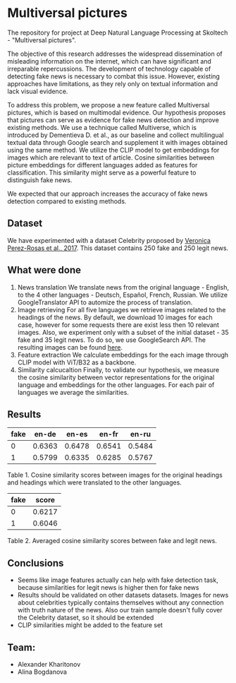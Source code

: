 # Multiversal pictures

The repository for project at Deep Natural Language Processing at Skoltech - "Multiversal pictures".

The objective of this research addresses the widespread dissemination of misleading information on the internet, which can have significant and irreparable repercussions. The development of technology capable of detecting fake news is necessary to combat this issue. However, existing approaches have limitations, as they rely only on textual information and lack visual evidence.

To address this problem, we propose a new feature called Multiversal pictures, which is based on multimodal evidence. Our hypothesis proposes that pictures can serve as evidence for fake news detection and improve existing methods. We use a technique called Multiverse, which is introduced by Dementieva D. et al., as our baseline and collect multilingual textual data through Google search and supplement it with images obtained using the same method. We utilize the CLIP model to get embeddings for images which are relevant to text of article. Cosine similarities between picture embeddings for different languages added as features for classification. This similarity might serve as a powerful feature to distinguish fake news.

We expected that our approach increases the accuracy of fake news detection compared to existing methods.

## Dataset

We have experimented with a dataset Celebrity proposed by [Veronica Perez-Rosas et al., 2017](https://arxiv.org/pdf/1708.07104v1.pdf). This dataset contains 250 fake and 250 legit news.

## What were done

1. News translation
We translate news from the original language - English, to the 4 other languages - Deutsch, Español, French, Russian. We utilize GoogleTranslator API to automize the process of translation.
2. Image retrieving
For all five languages we retrieve images related to the headings of the news. By default, we download 10 images for each case, however for some requests there are exist less then 10 relevant images. Also, we experiment only with a subset of the initial dataset - 35 fake and 35 legit news. To do so, we use GoogleSearch API. The resulting images can be found [here](https://drive.google.com/drive/folders/1gF5rgNA-hEEVk_0VBkO4z9BQ9xZ5JZB0?usp=sharing).
3. Feature extraction
We calculate embeddings for the each image through CLIP model with ViT/B32 as a backbone.
4. Similarity calcucaltion
Finally, to validate our hypothesis, we measure the cosine similarity between vector representations for the original language and embeddings for the other languages. For each pair of languages we average the similarities.

## Results

fake | en-de | en-es | en-fr | en-ru
|--- | --- | --- | --- | --- |
0 | 0.6363 | 0.6478 | 0.6541 | 0.5484
1 | 0.5799 | 0.6335 | 0.6285 | 0.5767

Table 1. Cosine similarity scores between images for the original headings and headings which were translated to the other languages.

fake | score
| --- | --- |
0 | 0.6217
1 | 0.6046

Table 2. Averaged cosine similarity scores between fake and legit news.

## Conclusions
- Seems like image features actually can help with fake detection task, because similarities for legit news is higher then for fake news
- Results should be validated on other datasets datasets. Images for news about celebrities typically contains themselves without any connection with truth nature of the news. Also our train sample doesn't fully cover the Celebrity dataset, so it should be extended
- CLIP similarities might be added to the feature set

## Team:
- Alexander Kharitonov
- Alina Bogdanova
